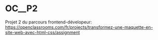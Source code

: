 # OC__P2
Projet 2 du parcours frontend-dévelopeur: https://openclassrooms.com/fr/projects/transformez-une-maquette-en-site-web-avec-html-css/assignment
